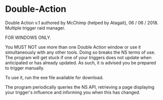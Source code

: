# Double-Action
Double Action v.1 authored by McChimp (helped by Atagait), 06 / 06 / 2018.  Multiple trigger raid manager.

FOR WINDOWS ONLY.

You MUST NOT use more than one Double Action window or use it simultaneously with any other tools. Doing so breaks the NS terms of use. The program will get stuck if one of your triggers does not update when anticipated or has already updated. As such, it is advised you be prepared to trigger manually.

To use it, run the exe file available for download.

The program periodically queries the NS API, retrieving a page displaying your trigger's influence and informing you when this has changed.
